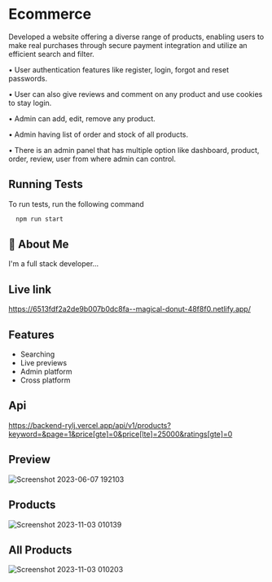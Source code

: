 
# Ecommerce

Developed a website offering a diverse range of products, enabling users to make real purchases through secure payment integration and utilize an efficient search and filter.

• User authentication features like register, login, forgot and reset passwords.

• User can also give reviews and comment on any product and use cookies to stay login.

• Admin can add, edit, remove any product.

• Admin having list of order and stock of all products.

• There is an admin panel that has multiple option like dashboard, product, order, review, user from where admin can control.



## Running Tests

To run tests, run the following command

```bash
  npm run start
```


## 🚀 About Me
I'm a full stack developer...


## Live link

https://6513fdf2a2de9b007b0dc8fa--magical-donut-48f8f0.netlify.app/


## Features

- Searching
- Live previews
- Admin platform
- Cross platform


## Api
https://backend-rylj.vercel.app/api/v1/products?keyword=&page=1&price[gte]=0&price[lte]=25000&ratings[gte]=0


## Preview
![Screenshot 2023-06-07 192103](https://github.com/Subham-Coder-24/Frontend-Mern-Stack-Ecommerce/assets/85586258/9d1bd66a-8074-46d3-aef5-ed2c4466c973)

## Products
![Screenshot 2023-11-03 010139](https://github.com/Subham-Coder-24/DevTown-Assigment/assets/85586258/e563a037-65d0-4d67-9a6e-ff513e4e0cad)

## All Products
![Screenshot 2023-11-03 010203](https://github.com/Subham-Coder-24/DevTown-Assigment/assets/85586258/2fe71286-9207-4e2f-9e47-663bdc6cbef3)


